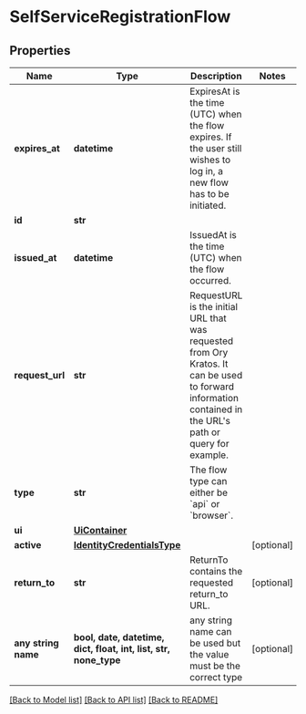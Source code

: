 # SelfServiceRegistrationFlow


## Properties
Name | Type | Description | Notes
------------ | ------------- | ------------- | -------------
**expires_at** | **datetime** | ExpiresAt is the time (UTC) when the flow expires. If the user still wishes to log in, a new flow has to be initiated. | 
**id** | **str** |  | 
**issued_at** | **datetime** | IssuedAt is the time (UTC) when the flow occurred. | 
**request_url** | **str** | RequestURL is the initial URL that was requested from Ory Kratos. It can be used to forward information contained in the URL&#39;s path or query for example. | 
**type** | **str** | The flow type can either be &#x60;api&#x60; or &#x60;browser&#x60;. | 
**ui** | [**UiContainer**](UiContainer.md) |  | 
**active** | [**IdentityCredentialsType**](IdentityCredentialsType.md) |  | [optional] 
**return_to** | **str** | ReturnTo contains the requested return_to URL. | [optional] 
**any string name** | **bool, date, datetime, dict, float, int, list, str, none_type** | any string name can be used but the value must be the correct type | [optional]

[[Back to Model list]](../README.md#documentation-for-models) [[Back to API list]](../README.md#documentation-for-api-endpoints) [[Back to README]](../README.md)



